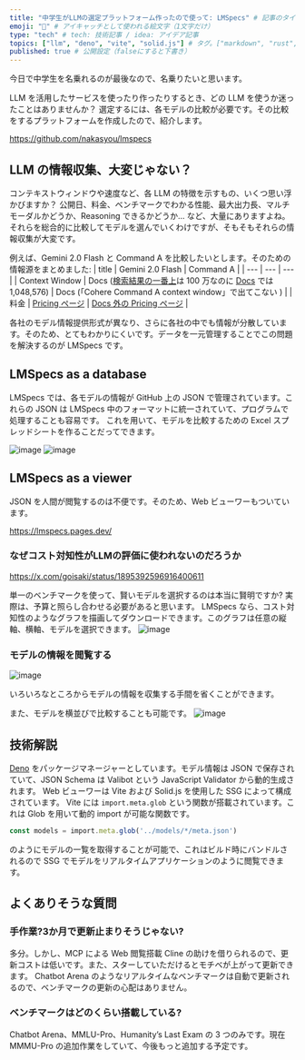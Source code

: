 ```yaml
---
title: "中学生がLLMの選定プラットフォーム作ったので使って: LMSpecs" # 記事のタイトル
emoji: "🤖" # アイキャッチとして使われる絵文字（1文字だけ）
type: "tech" # tech: 技術記事 / idea: アイデア記事
topics: ["llm", "deno", "vite", "solid.js"] # タグ。["markdown", "rust", "aws"]のように指定する
published: true # 公開設定（falseにすると下書き）
---
```

今日で中学生を名乗れるのが最後なので、名乗りたいと思います。

LLM を活用したサービスを使ったり作ったりするとき、どの LLM を使うか迷ったことはありませんか？
選定するには、各モデルの比較が必要です。その比較をするプラットフォームを作成したので、紹介します。

https://github.com/nakasyou/lmspecs

## LLM の情報収集、大変じゃない？

コンテキストウィンドウや速度など、各 LLM の特徴を示すもの、いくつ思い浮かびますか？
公開日、料金、ベンチマークでわかる性能、最大出力長、マルチモーダルかどうか、Reasoning できるかどうか... など、大量にありますよね。それらを総合的に比較してモデルを選んでいくわけですが、そもそもそれらの情報収集が大変です。

例えば、Gemini 2.0 Flash と Command A を比較したいとします。そのための情報源をまとめました:
| title | Gemini 2.0 Flash | Command A |
| --- | --- | --- |
| Context Window | Docs ([検索結果の一番上](https://ai.google.dev/gemini-api/docs/long-context?hl=ja)は 100 万なのに [Docs](https://ai.google.dev/gemini-api/docs/models?hl=ja#gemini-2.0-flash) では 1,048,576) | Docs (「Cohere Command A context window」で出てこない ) |
| 料金 | [Pricing ページ](https://ai.google.dev/gemini-api/docs/pricing?hl=ja) | [Docs 外の Pricing ページ](https://cohere.com/pricing) |

各社のモデル情報提供形式が異なり、さらに各社の中でも情報が分散しています。そのため、とてもわかりにくいです。データを一元管理することでこの問題を解決するのが LMSpecs です。

## LMSpecs as a database

LMSpecs では、各モデルの情報が GitHub 上の JSON で管理されています。これらの JSON は LMSpecs 中のフォーマットに統一されていて、プログラムで処理することも容易です。
これを用いて、モデルを比較するための Excel スプレッドシートを作ることだってできます。

![image](https://github.com/user-attachments/assets/0818f72b-a09a-4db7-9aa2-e4d0631e49ef)
![image](https://github.com/user-attachments/assets/b639b3eb-f166-4c90-bc17-7f795b06b1b8)

## LMSpecs as a viewer

JSON を人間が閲覧するのは不便です。そのため、Web ビューワーもついています。

https://lmspecs.pages.dev/

### なぜコスト対知性がLLMの評価に使われないのだろうか

https://x.com/goisaki/status/1895392596916400611

単一のベンチマークを使って、賢いモデルを選択するのは本当に賢明ですか? 実際は、予算と照らし合わせる必要があると思います。
LMSpecs なら、コスト対知性のようなグラフを描画してダウンロードできます。このグラフは任意の縦軸、横軸、モデルを選択できます。
![image](https://github.com/user-attachments/assets/a020c780-feae-43bd-8048-fef50a17cbf8)

### モデルの情報を閲覧する

![image](https://github.com/user-attachments/assets/5c694ff8-edc3-4868-b864-756bc68ffe0d)

いろいろなところからモデルの情報を収集する手間を省くことができます。

また、モデルを横並びで比較することも可能です。
![image](https://github.com/user-attachments/assets/912fec73-8536-4215-8e7c-43db46a6e8a2)

## 技術解説

[Deno](https://deno.com/) をパッケージマネージャーとしています。モデル情報は JSON で保存されていて、JSON Schema は Valibot という JavaScript Validator から動的生成されます。
Web ビューワーは Vite および Solid.js を使用した SSG によって構成されています。
Vite には `import.meta.glob` という関数が搭載されています。これは Glob を用いて動的 import が可能な関数です。
```ts
const models = import.meta.glob('../models/*/meta.json')
```
のようにモデルの一覧を取得することが可能で、これはビルド時にバンドルされるので SSG でモデルをリアルタイムアプリケーションのように閲覧できます。

## よくありそうな質問

### 手作業?3か月で更新止まりそうじゃない?

多分。しかし、MCP による Web 閲覧搭載 Cline の助けを借りられるので、更新コストは低いです。また、スターしていただけるとモチベが上がって更新できます。
Chatbot Arena のようなリアルタイムなベンチマークは自動で更新されるので、ベンチマークの更新の心配はありません。

### ベンチマークはどのくらい搭載している?

Chatbot Arena、MMLU-Pro、Humanity’s Last Exam の 3 つのみです。現在 MMMU-Pro の追加作業をしていて、今後もっと追加する予定です。

